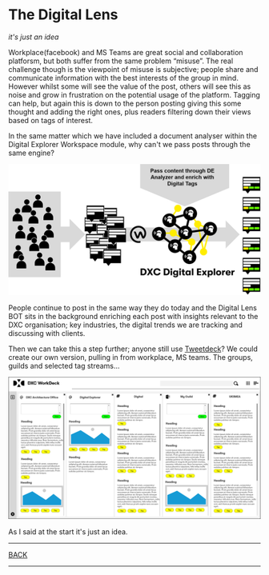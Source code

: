 # The Digital Lens

_it's just an idea_

Workplace(facebook) and MS Teams are great social and collaboration platforsm, but both suffer from the same problem “misuse”.   The real challenge though is the viewpoint of misuse is subjective; people share and communicate information with the best interests of the group in mind.  However whilst some will see the value of the post, others will see this as noise and grow in frustration on the potential usage of the platform.   Tagging can help, but again this is down to the person posting giving this some thought and adding the right ones, plus readers filtering down their views based on tags of interest.

In the same matter which we have included a document analyser within the Digital Explorer Workspace module, why can't we pass posts through the same engine?   

![images](images/TheDigitalLens.png)

People continue to post in the same way they do today and the Digital Lens BOT sits in the background enriching each post with insights relevant to the DXC organisation;  key industries, the digital trends we are tracking and discussing with clients.


Then we can take this a step further; anyone still use [Tweetdeck](https://tweetdeck.twitter.com/)?   We could create our own version, pulling in from workplace, MS teams.  The groups, guilds and selected tag streams...

![images](images/DigitalDeck.png)

As I said at the start it's just an idea.


---

[BACK](../README.md)

---